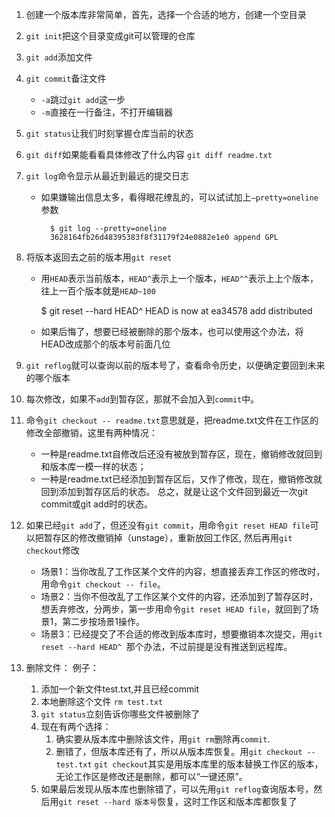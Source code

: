 
1. 创建一个版本库非常简单，首先，选择一个合适的地方，创建一个空目录
2. `git init`把这个目录变成git可以管理的仓库
3. `git add`添加文件
4. `git commit`备注文件 
	- `-a`跳过`git add`这一步
	- `-m`直接在一行备注，不打开编辑器
5. `git status`让我们时刻掌握仓库当前的状态
6. `git diff`如果能看看具体修改了什么内容
	`git diff readme.txt`
7. `git log`命令显示从最近到最远的提交日志
	- 如果嫌输出信息太多，看得眼花缭乱的，可以试试加上`—pretty=oneline`参数

			$ git log --pretty=oneline
			3628164fb26d48395383f8f31179f24e0882e1e0 append GPL

8. 将版本返回去之前的版本用`git reset`
	- 用`HEAD`表示当前版本，`HEAD^`表示上一个版本，`HEAD^^`表示上上个版本，往上一百个版本就是`HEAD~100`

		$ git reset --hard HEAD^
		HEAD is now at ea34578 add distributed
	- 如果后悔了，想要已经被删除的那个版本，也可以使用这个办法，将HEAD改成那个的版本号前面几位

9. `git reflog`就可以查询以前的版本号了，查看命令历史，以便确定要回到未来的哪个版本
10. 每次修改，如果不`add`到暂存区，那就不会加入到`commit`中。
11. 命令`git checkout -- readme.txt`意思就是，把readme.txt文件在工作区的修改全部撤销，这里有两种情况：
	- 一种是readme.txt自修改后还没有被放到暂存区，现在，撤销修改就回到和版本库一模一样的状态；
	- 一种是readme.txt已经添加到暂存区后，又作了修改，现在，撤销修改就回到添加到暂存区后的状态。
		总之，就是让这个文件回到最近一次git commit或git add时的状态。
12. 如果已经`git add`了，但还没有`git commit`，用命令`git reset HEAD file`可以把暂存区的修改撤销掉（unstage），重新放回工作区, 然后再用`git checkout`修改

	- 场景1：当你改乱了工作区某个文件的内容，想直接丢弃工作区的修改时，用命令`git checkout -- file`。
	- 场景2：当你不但改乱了工作区某个文件的内容，还添加到了暂存区时，想丢弃修改，分两步，第一步用命令`git reset HEAD file`，就回到了场景1，第二步按场景1操作。
	- 场景3：已经提交了不合适的修改到版本库时，想要撤销本次提交，用`git reset --hard HEAD^ `那个办法，不过前提是没有推送到远程库。

13. 删除文件：
	例子：
	1. 添加一个新文件test.txt,并且已经commit
	2. 本地删除这个文件 `rm test.txt`
	3. `git status`立刻告诉你哪些文件被删除了
	4. 现在有两个选择：
		1. 确实要从版本库中删除该文件，用`git rm`删除再`commit`.
		2. 删错了，但版本库还有了，所以从版本库恢复。用`git checkout -- test.txt`
		`git checkout`其实是用版本库里的版本替换工作区的版本，无论工作区是修改还是删除，都可以“一键还原”。
	5. 如果最后发现从版本库也删除错了，可以先用`git reflog`查询版本号，然后用`git reset --hard 版本号`恢复，这时工作区和版本库都恢复了 
